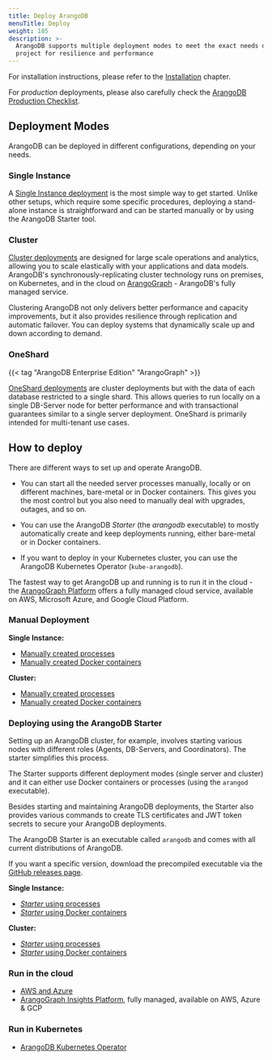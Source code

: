```yaml
---
title: Deploy ArangoDB
menuTitle: Deploy
weight: 185
description: >-
  ArangoDB supports multiple deployment modes to meet the exact needs of your
  project for resilience and performance
---
```

For installation instructions, please refer to the
[Installation](../operations/installation/_index.md) chapter.

For _production_ deployments, please also carefully check the
[ArangoDB Production Checklist](production-checklist.md).

## Deployment Modes

ArangoDB can be deployed in different configurations, depending on your needs.

### Single Instance

A [Single Instance deployment](single-instance/_index.md) is the most simple way
to get started. Unlike other setups, which require some specific procedures,
deploying a stand-alone instance is straightforward and can be started manually
or by using the ArangoDB Starter tool.

### Cluster

[Cluster deployments](cluster/_index.md) are designed for large scale
operations and analytics, allowing you to scale elastically with your
applications and data models. ArangoDB's synchronously-replicating cluster
technology runs on premises, on Kubernetes, and in the cloud on
[ArangoGraph](https://dashboard.arangodb.cloud/home?utm_source=docs&utm_medium=cluster_pages&utm_campaign=docs_traffic) - ArangoDB's fully managed service.

Clustering ArangoDB not only delivers better performance and capacity improvements,
but it also provides resilience through replication and automatic failover.
You can deploy systems that dynamically scale up and down according to demand.

### OneShard

{{< tag "ArangoDB Enterprise Edition" "ArangoGraph" >}}

[OneShard deployments](oneshard.md) are cluster deployments but with the data of
each database restricted to a single shard. This allows queries to run locally
on a single DB-Server node for better performance and with transactional
guarantees similar to a single server deployment. OneShard is primarily intended
for multi-tenant use cases.

## How to deploy

There are different ways to set up and operate ArangoDB.

- You can start all the needed server processes manually, locally or on different
  machines, bare-metal or in Docker containers. This gives you the most control
  but you also need to manually deal with upgrades, outages, and so on.

- You can use the ArangoDB _Starter_ (the _arangodb_ executable) to mostly
  automatically create and keep deployments running, either bare-metal or in
  Docker containers.

- If you want to deploy in your Kubernetes cluster, you can use the
  ArangoDB Kubernetes Operator (`kube-arangodb`).

The fastest way to get ArangoDB up and running is to run it in the cloud - the
[ArangoGraph Platform](https://dashboard.arangodb.cloud/home?utm_source=docs&utm_medium=cluster_pages&utm_campaign=docs_traffic) offers a fully managed
cloud service, available on AWS, Microsoft Azure, and Google Cloud Platform.

### Manual Deployment

**Single Instance:**

- [Manually created processes](single-instance/manual-start.md)
- [Manually created Docker containers](single-instance/manual-start.md#manual-start-in-docker)

**Cluster:**

- [Manually created processes](cluster/deployment/manual-start.md)
- [Manually created Docker containers](cluster/deployment/manual-start.md#manual-start-in-docker)

### Deploying using the ArangoDB Starter

Setting up an ArangoDB cluster, for example, involves starting various nodes
with different roles (Agents, DB-Servers, and Coordinators). The starter
simplifies this process.

The Starter supports different deployment modes (single server and cluster) and
it can either use Docker containers or processes (using the `arangod` executable).

Besides starting and maintaining ArangoDB deployments, the Starter also provides
various commands to create TLS certificates and JWT token secrets to secure your
ArangoDB deployments.

The ArangoDB Starter is an executable called `arangodb` and comes with all
current distributions of ArangoDB.

If you want a specific version, download the precompiled executable via the
[GitHub releases page](https://github.com/arangodb-helper/arangodb/releases).

**Single Instance:**

- [_Starter_ using processes](single-instance/using-the-arangodb-starter.md)
- [_Starter_ using Docker containers](single-instance/using-the-arangodb-starter.md#using-the-arangodb-starter-in-docker)

**Cluster:**

- [_Starter_ using processes](cluster/deployment/using-the-arangodb-starter.md)
- [_Starter_ using Docker containers](cluster/deployment/using-the-arangodb-starter.md#using-the-arangodb-starter-in-docker)

### Run in the cloud

- [AWS and Azure](in-the-cloud.md)
- [ArangoGraph Insights Platform](https://dashboard.arangodb.cloud/home?utm_source=docs&utm_medium=cluster_pages&utm_campaign=docs_traffic),
  fully managed, available on AWS, Azure & GCP

### Run in Kubernetes

- [ArangoDB Kubernetes Operator](kubernetes.md)
